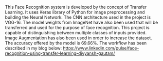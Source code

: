 This Face Recognition system is developed by the concept of Transfer Learning. It uses Keras library of Python for image preprocessing and building the Neural Network. The CNN architecture used in the project is VGG-16. The model weights from ImageNet have also been used that will be transferred and used for the purpose of face recognition. This project is capable of distinguishing between multiple classes of inputs provided. Image Augmentation has also been used in order to increase the dataset. The accuracy offered by the model is 69.66%.
The workflow has been described in my blog below:
https://www.linkedin.com/pulse/face-recognition-using-transfer-learning-divyansh-gautam/
